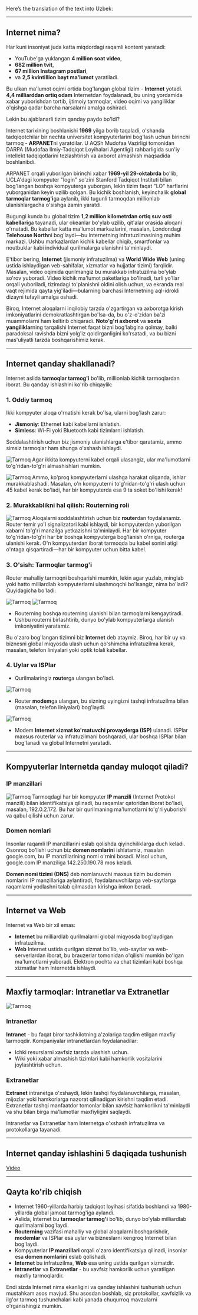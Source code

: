 Here’s the translation of the text into Uzbek:

---

## Internet nima?

Har kuni insoniyat juda katta miqdordagi raqamli kontent yaratadi:  
- YouTube'ga yuklangan **4 million soat video**,  
- **682 million tvit**,  
- **67 million Instagram postlari**,  
- va **2,5 kvintillion bayt ma'lumot** yaratiladi.  

Bu ulkan ma'lumot oqimi ortida bog'langan global tizim - **Internet** yotadi. **4,4 milliarddan ortiq odam** Internetdan foydalanadi, bu uning yordamida xabar yuborishdan tortib, ijtimoiy tarmoqlar, video oqimi va yangiliklar o'qishga qadar barcha narsalarni amalga oshiradi.  

Lekin bu ajablanarli tizim qanday paydo bo'ldi?  

Internet tarixining boshlanishi **1969** yilga borib taqaladi, o'shanda tadqiqotchilar bir nechta universitet kompyuterlarini bog'lash uchun birinchi tarmoq - **ARPANET**ni yaratdilar. U AQSh Mudofaa Vazirligi tomonidan DARPA (Mudofaa Ilmiy-Tadqiqot Loyihalari Agentligi) rahbarligida sun'iy intellekt tadqiqotlarini tezlashtirish va axborot almashish maqsadida boshlanibdi.  

ARPANET orqali yuborilgan birinchi xabar **1969-yil 29-oktabrda** bo'lib, UCLA'dagi kompyuter "login" so'zini Stanford Tadqiqot Instituti bilan bog'langan boshqa kompyuterga yuborgan, lekin tizim faqat "LO" harflarini yuborganidan keyin uzilib qolgan. Bu kichik boshlanish, keyinchalik **global tarmoqlar tarmog'i**ga aylanib, ikki tugunli tarmoqdan millionlab ulanishlargacha o'sishga zamin yaratdi.  

Bugungi kunda bu global tizim **1,2 million kilometrdan ortiq suv osti kabellari**ga tayanadi, ular okeanlar bo'ylab uzilib, qit'alar orasida aloqani o'rnatadi. Bu kabellar katta ma'lumot markazlarini, masalan, Londondagi **Telehouse North**ni bog'laydi—bu Internetning infratuzilmasining muhim markazi. Ushbu markazlardan kichik kabellar chiqib, smartfonlar va noutbuklar kabi individual qurilmalarga ulanishni ta'minlaydi.  

E'tibor bering, **Internet** (jismoniy infratuzilma) va **World Wide Web** (uning ustida ishlaydigan veb-sahifalar, xizmatlar va hujjatlar tizimi) farqlidir. Masalan, video oqimida qurilmangiz bu murakkab infratuzilma bo'ylab so'rov yuboradi. Video kichik ma'lumot paketlariga bo'linadi, turli yo'llar orqali yuboriladi, tizimdagi to'planishni oldini olish uchun, va ekranda real vaqt rejimida qayta yig'iladi—bularning barchasi Internetning aql-idrokli dizayni tufayli amalga oshadi.  

Biroq, Internet aloqalarni inqilobiy tarzda o'zgartirgan va axborotga kirish imkoniyatlarini demokratlashtirgan bo'lsa-da, bu o'z-o'zidan ba'zi muammolarni ham keltirib chiqaradi. **Noto'g'ri axborot** va **soxta yangiliklar**ning tarqalishi Internet faqat bizni bog'labgina qolmay, balki paradoksal ravishda bizni yolg'iz qoldirganligini ko'rsatadi, va bu bizni mas'uliyatli tarzda boshqarishimiz kerak.  

---

## Internet qanday shakllanadi?

Internet aslida **tarmoqlar tarmog'i** bo'lib, millionlab kichik tarmoqlardan iborat. Bu qanday ishlashini ko'rib chiqaylik:

### 1. Oddiy tarmoq

Ikki kompyuter aloqa o'rnatishi kerak bo'lsa, ularni bog'lash zarur:
- **Jismoniy**: Ethernet kabi kabellarni ishlatish.
- **Simless**: Wi-Fi yoki Bluetooth kabi tizimlarni ishlatish.

Soddalashtirish uchun biz jismoniy ulanishlarga e'tibor qaratamiz, ammo simsiz tarmoqlar ham shunga o'xshash ishlaydi.

![Tarmoq](../../assets/imgs/Courses/AsoslarKursi/2-dars/internet-schema-1.png)
Agar ikkita kompyuterni kabel orqali ulasangiz, ular ma'lumotlarni to'g'ridan-to'g'ri almashishlari mumkin.

![Tarmoq](../../assets/imgs/Courses/AsoslarKursi/2-dars/internet-schema-2.png)
Ammo, ko'proq kompyuterlarni ulashga harakat qilganda, ishlar murakkablashadi. Masalan, o'n kompyuterni to'g'ridan-to'g'ri ulash uchun 45 kabel kerak bo'ladi, har bir kompyuterda esa 9 ta soket bo'lishi kerak!

### 2. Murakkablikni hal qilish: Routerning roli

![Tarmoq](../../assets/imgs/Courses/AsoslarKursi/2-dars/internet-schema-3.png)
Aloqalarni soddalashtirish uchun biz **router**dan foydalanamiz. Router temir yo'l signalizatori kabi ishlaydi, bir kompyuterdan yuborilgan xabarni to'g'ri manzilga yetkazishni ta'minlaydi. Har bir kompyuter to'g'ridan-to'g'ri har bir boshqa kompyuterga bog'lanish o'rniga, routerga ulanishi kerak. O'n kompyuterdan iborat tarmoqda bu kabel sonini atigi o'ntaga qisqartiradi—har bir kompyuter uchun bitta kabel.

### 3. O'sish: Tarmoqlar tarmog'i
Router mahalliy tarmoqni boshqarishi mumkin, lekin agar yuzlab, minglab yoki hatto milliardlab kompyuterlarni ulashmoqchi bo'lsangiz, nima bo'ladi? Quyidagicha bo'ladi:

![Tarmoq](../../assets/imgs/Courses/AsoslarKursi/2-dars/internet-schema-4.png)
![Tarmoq](../../assets/imgs/Courses/AsoslarKursi/2-dars/internet-schema-5.png)
- Routerning boshqa routerning ulanishi bilan tarmoqlarni kengaytiradi.
- Ushbu routerni birlashtirib, dunyo bo'ylab kompyuterlarga ulanish imkoniyatini yaratamiz.

Bu o'zaro bog'langan tizimni biz **Internet** deb ataymiz. Biroq, har bir uy va biznesni global miqyosda ulash uchun qo'shimcha infratuzilma kerak, masalan, telefon liniyalari yoki optik tolali kabellar.

### 4. Uylar va ISPlar
- Qurilmalaringiz **router**ga ulangan bo'ladi.

![Tarmoq](../../assets/imgs/Courses/AsoslarKursi/2-dars/internet-schema-6.png)
- Router **modem**ga ulangan, bu sizning uyingizni tashqi infratuzilma bilan (masalan, telefon liniyalari) bog'laydi.

![Tarmoq](../../assets/imgs/Courses/AsoslarKursi/2-dars/internet-schema-7.png)
- Modem **Internet xizmat ko'rsatuvchi provayderga (ISP)** ulanadi. ISPlar maxsus routerlar va infratuzilmani boshqaradi, ular boshqa ISPlar bilan bog'lanadi va global Internetni yaratadi.

---

## Kompyuterlar Internetda qanday muloqot qiladi?

### IP manzillari

![Tarmoq](../../assets/imgs/Courses/AsoslarKursi/2-dars/dns-ip.png)
Tarmoqdagi har bir kompyuter **IP manzili** (Internet Protokol manzili) bilan identifikatsiya qilinadi, bu raqamlar qatoridan iborat bo'ladi, masalan, 192.0.2.172. Bu har bir qurilmaning ma'lumotlarni to'g'ri yuborishi va qabul qilishi uchun zarur.

### Domen nomlari
Insonlar raqamli IP manzillarini eslab qolishda qiyinchiliklarga duch keladi. Osonroq bo'lishi uchun biz **domen nomlarini** ishlatamiz, masalan google.com, bu IP manzillarining nomi o'rnini bosadi. Misol uchun, google.com IP manziliga 142.250.190.78 mos keladi.

**Domen nomi tizimi (DNS)** deb nomlanuvchi maxsus tizim bu domen nomlarini IP manzillariga aylantiradi, foydalanuvchilarga veb-saytlarga raqamlarni yodlashni talab qilmasdan kirishga imkon beradi.

---

## Internet va Web

Internet va Web bir xil emas:
- **Internet** bu milliardlab qurilmalarni global miqyosda bog'laydigan infratuzilma.
- **Web** Internet ustida qurilgan xizmat bo'lib, veb-saytlar va web-serverlardan iborat, bu brauzerlar tomonidan o'qilishi mumkin bo'lgan ma'lumotlarni yuboradi. Elektron pochta va chat tizimlari kabi boshqa xizmatlar ham Internetda ishlaydi.

---

## Maxfiy tarmoqlar: Intranetlar va Extranetlar

![Tarmoq](../../assets/imgs/Courses/AsoslarKursi/2-dars/internet-schema-8.png)
### Intranetlar
**Intranet** - bu faqat biror tashkilotning a'zolariga taqdim etilgan maxfiy tarmoqdir. Kompaniyalar intranetlardan foydalanadilar:
- Ichki resurslarni xavfsiz tarzda ulashish uchun.
- Wiki yoki xabar almashish tizimlari kabi hamkorlik vositalarini joylashtirish uchun.

### Extranetlar
**Extranet** intranetga o'xshaydi, lekin tashqi foydalanuvchilarga, masalan, mijozlar yoki hamkorlarga nazorat qilinadigan kirishni taqdim etadi. Extranetlar tashqi manfaatdor tomonlar bilan xavfsiz hamkorlikni ta'minlaydi va shu bilan birga ma'lumotlar maxfiyligini saqlaydi.

Intranetlar va Extranetlar ham Internetga o'xshash infratuzilma va protokollarga tayanadi.

---

## Internet qanday ishlashini 5 daqiqada tushunish

[Video](../../assets/imgs/Courses/AsoslarKursi/2-dars/howInternetWork(In5MInute).mp4)

---

## Qayta ko'rib chiqish
- Internet 1960-yillarda harbiy tadqiqot loyihasi sifatida boshlandi va 1980-yillarda global jamoat tarmog'iga aylandi.
- Aslida, Internet bu **tarmoqlar tarmog'i** bo'lib, dunyo bo'ylab milliardlab qurilmalarni bog'laydi.
- **Routerning** vazifasi mahalliy va global aloqalarni boshqarishdir, **modemlar** va ISPlar esa uylar va bizneslarni kengroq Internet bilan bog'laydi.
- Kompyuterlar **IP manzillari** orqali o'zaro identifikatsiya qilinadi, insonlar esa **domen nomlarini** eslab qolishadi.
- **Internet** bu infratuzilma, **Web** esa uning ustida qurilgan xizmatdir.
- **Intranetlar** va **Extranetlar** - bu xavfsiz hamkorlik uchun yaratilgan maxfiy tarmoqlardir.

Endi sizda Internet nima ekanligini va qanday ishlashini tushunish uchun mustahkam asos mavjud. Shu asosdan boshlab, siz protokollar, xavfsizlik va ilg'or tarmoq tushunchalari kabi yanada chuqurroq mavzularni o'rganishingiz mumkin.